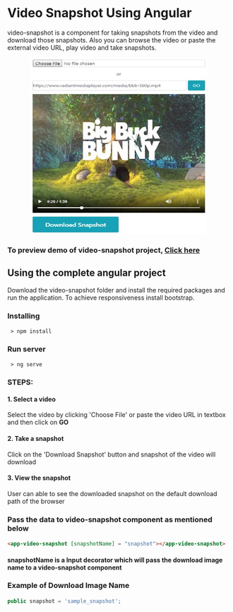 # Video Snapshot Using Angular

video-snapshot is a component for taking snapshots from the video and download those snapshots.
Also you can browse the video or paste the external video URL, play video and take snapshots. 

<p align="center">
  <img width="400" height="400" src="https://raw.githubusercontent.com/ShivrajChougule/video-snapshot/master/images/preview.JPG">
</p>

### To preview demo of video-snapshot project, [Click here](https://stackblitz.com/edit/video-snapshot-component?embed=1&file=src/app/app.component.ts&hideExplorer=1&hideNavigation=1&view=preview)

## Using the complete angular project
Download the video-snapshot folder and install the required packages and run the application.
To achieve responsiveness install bootstrap.

### Installing

```
 > npm install
```

### Run server

```
 > ng serve
```

### STEPS:

#### 1. Select a video
Select the video by clicking 'Choose File' or paste the video URL in textbox and then click on <b>GO</b>

#### 2. Take a snapshot
Click on the 'Download Snapshot' button and snapshot of the video will download

#### 3. View the snapshot
User can able to see the downloaded snapshot on the default download path of the browser

### Pass the data to video-snapshot component as mentioned below

```html
<app-video-snapshot [snapshotName] = "snapshot"></app-video-snapshot>
```
#### snapshotName is a Input decorator which will pass the download image name to a video-snapshot component

### Example of Download Image Name

```typescript
public snapshot = 'sample_snapshot';
```






